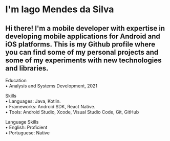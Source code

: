# I'm Iago Mendes da Silva #

## Hi there! I'm a mobile developer with expertise in developing mobile applications for Android and iOS platforms. This is my Github profile where you can find some of my personal projects and some of my experiments with new technologies and libraries. ##

Education<br>
• Analysis and Systems Development, 2021

Skills<br>
• Languages: Java, Kotlin.<br>
• Frameworks: Android SDK, React Native.<br>
• Tools: Android Studio, Xcode, Visual Studio Code, Git, GitHub

Language Skills<br>
• English: Proficient<br>
• Portuguese: Native
